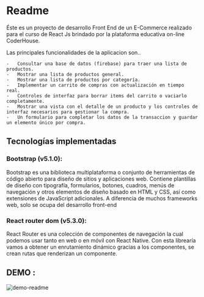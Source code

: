 # Readme

Éste es un proyecto de desarrollo Front End de un E-Commerce realizado para el curso de React Js brindado por la plataforma educativa on-line CoderHouse.

Las principales funcionalidades de la aplicacion son..

	-	Consultar una base de datos (firebase) para traer una lista de productos.
	-	Mostrar una lista de productos general.
	-	Mostrar una lista de productos por categoría.
	-	Implementar un carrito de compras con actualización en tiempo real.
	-	Controles de interfaz para borrar items del carrito o vaciarlo completamente.
	-	Mostrar una vista con el detalle de un producto y los controles de interfaz necesarios para gestionar la compra.
	-	Un formulario para completar los datos de la transaccion y guardar un elemento único por compra.

## Tecnologías implementadas

### Bootstrap (v5.1.0): 

Bootstrap es una biblioteca multiplataforma o conjunto de herramientas de código abierto para diseño de sitios y aplicaciones web. Contiene plantillas de diseño con tipografía, formularios, botones, cuadros, menús de navegación y otros elementos de diseño basado en HTML y CSS, así como extensiones de JavaScript adicionales. A diferencia de muchos frameworks web, solo se ocupa del desarrollo front-end

### React router dom (v5.3.0): 

React Router es una colección de componentes de navegación la cual podemos usar tanto en web o en móvil con React Native. Con esta librearía vamos a obtener un enrutamiento dinámico gracias a los componentes, se crean rutas que renderizan un componente.

## DEMO : 

![demo-readme](https://giphy.com/gifs/Rz3Tc02wVfJVBaFaIU)

